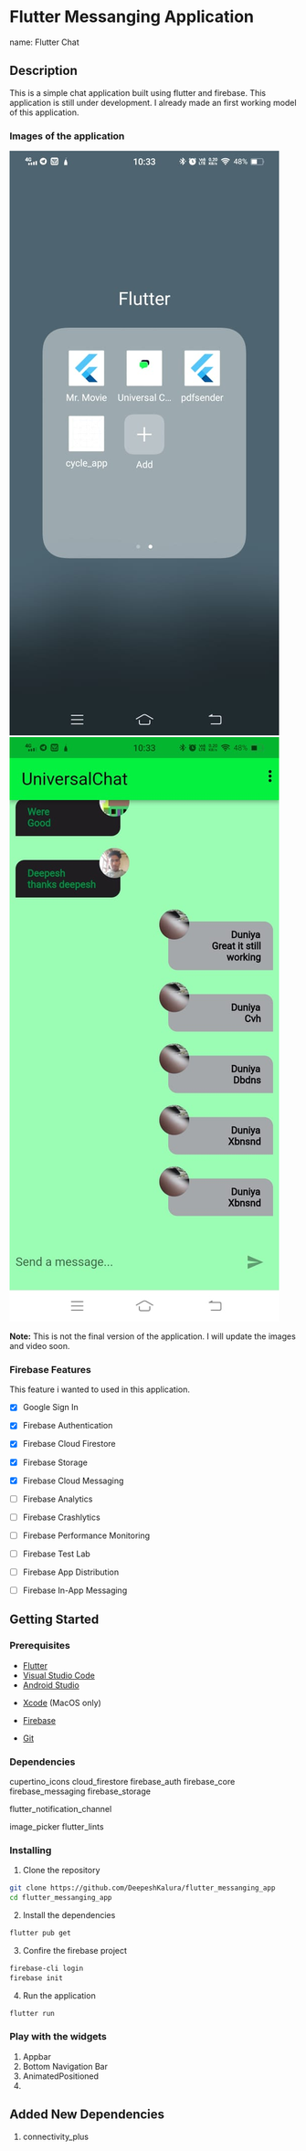 # Flutter Messanging Application
<!-- Name of the application will change soon -->
name: Flutter Chat 

## Description
This is a simple chat application built using flutter and firebase. This application is still under development.
I already made an first working model of this application.

### Images of the application
![Laucher Screen](./assets/product/chat_app_launcher.jpeg)
![Chatting Screen](./assets/product/chatting_screen.jpeg)

**Note:** This is not the final version of the application. I will update the images and video soon.

### Firebase Features 
This feature i wanted to used in this application.
<!-- Lol i wanted to use all the firebase feature in this application which comes in free tier -->
- [x] Google Sign In
- [x] Firebase Authentication
- [x] Firebase Cloud Firestore
- [x] Firebase Storage
- [x] Firebase Cloud Messaging
- [ ] Firebase Analytics
- [ ] Firebase Crashlytics
- [ ] Firebase Performance Monitoring
- [ ] Firebase Test Lab
- [ ] Firebase App Distribution
- [ ] Firebase In-App Messaging


## Getting Started

### Prerequisites
- [Flutter](https://flutter.dev/docs/get-started/install)
- [Visual Studio Code](https://code.visualstudio.com/)
- [Android Studio](https://developer.android.com/studio)
<!-- lol i don't have macos  -->
<!-- I will add by me a coffee part -->
- [Xcode](https://developer.apple.com/xcode/) (MacOS only)
- [Firebase](https://firebase.google.com/)

- [Git](https://git-scm.com/downloads)


### Dependencies
  cupertino_icons
  cloud_firestore
  firebase_auth
  firebase_core
  firebase_messaging
  firebase_storage
  <!-- TODO: Not completed the set-up part ok -->
  flutter_notification_channel 

  image_picker
  flutter_lints


### Installing 
1. Clone the repository
```bash
git clone https://github.com/DeepeshKalura/flutter_messanging_app
cd flutter_messanging_app
```
2. Install the dependencies
```bash
flutter pub get
```
<!-- Need to config myself one time -->
3. Confire the firebase project
```bash
firebase-cli login
firebase init
```
4. Run the application
```bash
flutter run
```

### Play with the widgets
1. Appbar
2. Bottom Navigation Bar
3. AnimatedPositioned
4. 


## Added New Dependencies
1. connectivity_plus